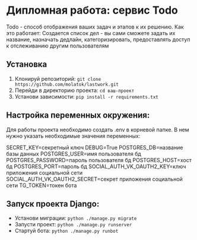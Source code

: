 # Дипломная работа: сервис Todo 

Todo - способ отображения ваших задач и этапов к их решению. Как это работает: Создается список дел - вы сами сможете 
задать их название, назначать дедлайн, категоризировать, предоставлять доступ к отслеживанию
другим пользователям

## Установка

1. Клонируй репозиторий: `git clone https://github.com/molatok/lastwork.git`
2. Перейди в директорию проекта: `cd ваш-проект`
3. Установи зависимости: `pip install -r requirements.txt`

## Настройка переменных окружения:

Для работы проекта необходимо создать .env в корневой папке. В нем нужно указать необходимые значения переменных:

SECRET_KEY=секретный ключ
DEBUG=True
POSTGRES_DB=название базы данных
POSTGRES_USER=имя пользователя бд
POSTGRES_PASSWORD=пароль пользователя бд
POSTGRES_HOST=хост бд
POSTGRES_PORT=пароль бд
SOCIAL_AUTH_VK_OAUTH2_KEY=ключ приложения социальной сети
SOCIAL_AUTH_VK_OAUTH2_SECRET=секрет приложения социальной сети
TG_TOKEN=токен бота

## Запуск проекта Django:
- Установи миграции:
`python ./manage.py migrate`
- Запусти проект:
`python ./manage.py runserver`
- Стартуй бота:
`python ./manage.py runbot`